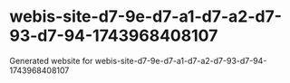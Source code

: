 # webis-site-d7-9e-d7-a1-d7-a2-d7-93-d7-94-1743968408107
Generated website for webis-site-d7-9e-d7-a1-d7-a2-d7-93-d7-94-1743968408107
